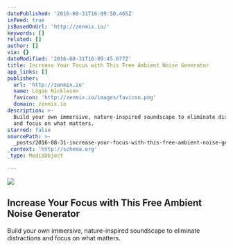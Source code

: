 ```yaml
---
datePublished: '2016-08-31T16:09:50.465Z'
inFeed: true
isBasedOnUrl: 'http://zenmix.io/'
keywords: []
related: []
author: []
via: {}
dateModified: '2016-08-31T16:09:45.677Z'
title: Increase Your Focus with This Free Ambient Noise Generator
app_links: []
publisher:
  url: 'http://zenmix.io'
  name: Logan Nickleson
  favicon: 'http://zenmix.io/images/favicon.png'
  domain: zenmix.io
description: >-
  Build your own immersive, nature-inspired soundscape to eliminate distractions
  and focus on what matters.
starred: false
sourcePath: >-
  _posts/2016-08-31-increase-your-focus-with-this-free-ambient-noise-generator.md
_context: 'http://schema.org'
_type: MediaObject

---
```

<article style=""><img src="https://imgflo.herokuapp.com/graph/2b2431f8e7ba7b0/64d7f3ae2f45d88a08ea29a010264a18/noop.jpg?input=http%3A%2F%2Fzenmix.io%2Fimages%2Fambient-sound-generator.jpg" /><h1>Increase Your Focus with This Free Ambient Noise Generator</h1><p>Build your own immersive, nature-inspired soundscape to eliminate distractions and focus on what matters.</p></article>